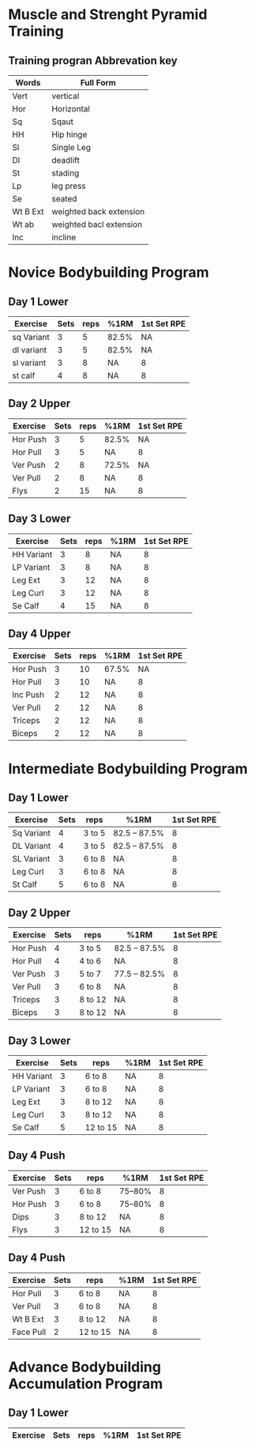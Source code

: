 # Muscle and Strenght Pyramid Training

## Training progran Abbrevation key
| Words | Full Form  |
|-------|------------|
| Vert  | vertical   |
| Hor   | Horizontal |
| Sq    | Sqaut   |
| HH    | Hip hinge |
| Sl    | Single Leg |
| Dl | deadlift |
| St | stading |
| Lp | leg press |
| Se | seated |
| Wt B Ext | weighted back extension |
| Wt ab | weighted bacl extension |
| Inc | incline |

# Novice Bodybuilding Program
## Day 1 Lower
| Exercise | Sets  | reps | %1RM | 1st Set RPE |
|-------|------------|------|------|-------|
| sq Variant | 3 | 5 |  82.5% | NA|
| dl variant | 3 | 5 | 82.5% | NA |
| sl variant | 3 | 8 | NA | 8 |
| st calf | 4 | 8 | NA | 8 |

## Day 2 Upper
| Exercise | Sets  | reps | %1RM | 1st Set RPE |
|-------|------------|------|------|-------|
| Hor Push | 3 | 5 | 82.5% | NA | 
| Hor Pull | 3 | 5 | NA | 8 |
| Ver Push | 2 | 8 | 72.5% | NA |
| Ver Pull | 2 | 8| NA | 8 |
| Flys | 2 | 15 |NA | 8 |

## Day 3 Lower
| Exercise | Sets  | reps | %1RM | 1st Set RPE |
|-------|------------|------|------|-------|
| HH Variant | 3 | 8 | NA |8 |
| LP Variant | 3 | 8 | NA |8 |
| Leg Ext | 3 | 12 | NA | 8 |
| Leg Curl | 3 | 12 |NA |8 |
| Se Calf | 4 | 15 | NA | 8 |

## Day 4 Upper
| Exercise | Sets  | reps | %1RM | 1st Set RPE |
|-------|------------|------|------|-------|
| Hor Push | 3 |10 |67.5% | NA |
| Hor Pull | 3 | 10 | NA | 8 |
| Inc Push | 2 | 12 | NA | 8 |
| Ver Pull | 2 | 12 | NA | 8 |
| Triceps | 2 | 12 | NA |8 |
| Biceps | 2 | 12 | NA | 8 |

# Intermediate Bodybuilding Program
## Day 1 Lower
| Exercise | Sets  | reps | %1RM | 1st Set RPE |
|-------|------------|------|------|-------|
| Sq Variant | 4 | 3 to 5 | 82.5 – 87.5% | 8 |
| DL Variant | 4 | 3 to 5 | 82.5 – 87.5% | 8 |
| SL Variant | 3 | 6 to 8 | NA | 8|
| Leg Curl | 3 | 6 to 8 | NA | 8 |
| St Calf | 5 | 6 to 8 | NA | 8 |

## Day 2 Upper 
| Exercise | Sets  | reps | %1RM | 1st Set RPE |
|-------|------------|------|------|-------|
| Hor Push | 4 | 3 to 5 | 82.5 – 87.5% | 8 |
| Hor Pull | 4 | 4 to 6 | NA | 8 |
| Ver Push | 3 | 5 to 7 | 77.5 – 82.5% | 8 |
| Ver Pull | 3 | 6 to 8 | NA | 8 |
| Triceps | 3 | 8 to 12 | NA | 8 |
| Biceps | 3 | 8 to 12 | NA | 8 |

## Day 3 Lower 
| Exercise | Sets  | reps | %1RM | 1st Set RPE |
|-------|------------|------|------|-------|
| HH Variant | 3 | 6 to 8 | NA | 8 |
| LP Variant | 3 | 6 to 8 | NA | 8 |
| Leg Ext | 3 | 8 to 12 | NA | 8 |
| Leg Curl | 3 | 8 to 12 | NA | 8 |
| Se Calf | 5 | 12 to 15 | NA | 8 |

## Day 4 Push 
| Exercise | Sets  | reps | %1RM | 1st Set RPE |
|-------|------------|------|------|-------|
| Ver Push | 3 | 6 to 8 | 75–80% | 8 |
| Hor Push | 3 | 6 to 8 | 75–80% | 8 |
| Dips | 3 | 8 to 12 | NA | 8 |
| Flys | 3 | 12 to 15 | NA | 8 |

## Day 4 Push 
| Exercise | Sets  | reps | %1RM | 1st Set RPE |
|-------|------------|------|------|-------|
| Hor Pull | 3 | 6 to 8 | NA | 8 |
| Ver Pull | 3 | 6 to 8 | NA | 8 |
| Wt B Ext | 3 | 8 to 12 | NA | 8 |
| Face Pull | 2 | 12 to 15 | NA | 8 |


# Advance Bodybuilding Accumulation Program
## Day 1 Lower
| Exercise | Sets  | reps | %1RM | 1st Set RPE |
|-------|------------|------|------|-------|